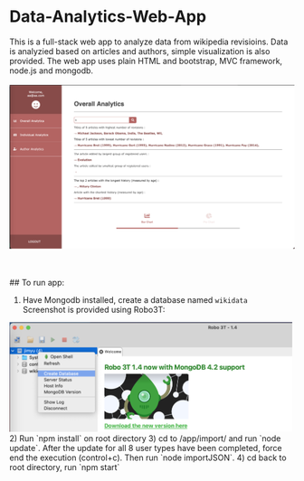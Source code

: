 # Data-Analytics-Web-App  
This is a full-stack web app to analyze data from wikipedia revisioins. Data is analyzied based on articles and authors, simple visualization is also provided.
The web app uses plain HTML and bootstrap, MVC framework, node.js and mongodb.  
<br>
<img src="./public/images/screenshot_landing_page.png" width="900" alt="landing page">

<br>
<br>
## To run app: 

1) Have Mongodb installed, create a database named `wikidata`   
Screenshot is provided using Robo3T:  
<img src="./public/images/screenshot_create_database.png" width="500" alt="create database">
2) Run `npm install` on root directory  
3) cd to /app/import/ and run `node update`. After the update for all 8 user types have been completed, force end the execution (control+c). Then run `node importJSON`.  
4) cd back to root directory, run `npm start`  



